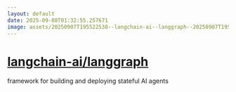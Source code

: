 ```yaml
---
layout: default
date: 2025-09-08T01:32:55.257671
image: assets/20250907T195522538--langchain-ai--langgraph--20250907T195651558--cropped.png
---
```


# [langchain-ai/langgraph](https://github.com/langchain-ai/langgraph)

framework for building and deploying stateful AI agents
